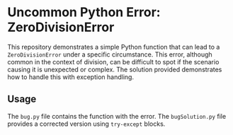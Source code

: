 # Uncommon Python Error: ZeroDivisionError

This repository demonstrates a simple Python function that can lead to a `ZeroDivisionError` under a specific circumstance. This error, although common in the context of division, can be difficult to spot if the scenario causing it is unexpected or complex. The solution provided demonstrates how to handle this with exception handling.

## Usage

The `bug.py` file contains the function with the error. The `bugSolution.py` file provides a corrected version using `try-except` blocks.